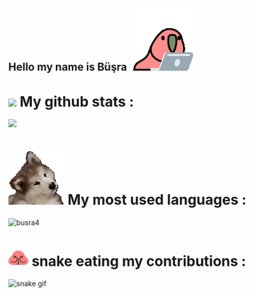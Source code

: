 ## Hello  my name is Büşra  <img  src="laptop_parrot.gif"/> 

#  <img src="https://emojis.slackmojis.com/emojis/images/1621024394/39092/cat-roll.gif?1621024394"/>  My github stats :
<img src="https://github-readme-stats.vercel.app/api?username=busra4&&show_icons=true&title_color=ffffff&icon_color=ffffff&text_color=ffffff&bg_color=40,240046,5a189a">

# <img  src="confused_dog.gif"/>  My most used languages :
<img height="180em" align="center" src="https://github-readme-stats.vercel.app/api/top-langs?username=busra4&show_icons=true&locale=en&layout=compact&langs_count=8&theme=dark" alt="busra4"/>
	</a>

 # <img height="40" src="rainbow_blobpray.gif"/> snake eating my contributions :
  

![snake gif](https://github.com/busra4/busra4/blob/output/github-contribution-grid-snake.svg#gh-dark-mode-only)

